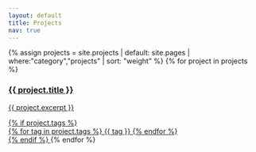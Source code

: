 ```yaml
---
layout: default
title: Projects
nav: true
---
```

<div class="max-w-5xl mx-auto grid gap-6 md:grid-cols-2" data-reveal>
  {% assign projects = site.projects | default: site.pages | where:"category","projects" | sort: "weight" %}
  {% for project in projects %}
  <a href="{{ project.url | relative_url }}" class="card p-6">
    <h3 class="mb-2">{{ project.title }}</h3>
    <p class="mb-3">{{ project.excerpt }}</p>
    {% if project.tags %}
      <div>
        {% for tag in project.tags %}
          <span class="tag-chip">{{ tag }}</span>
        {% endfor %}
      </div>
    {% endif %}
  </a>
  {% endfor %}
</div>